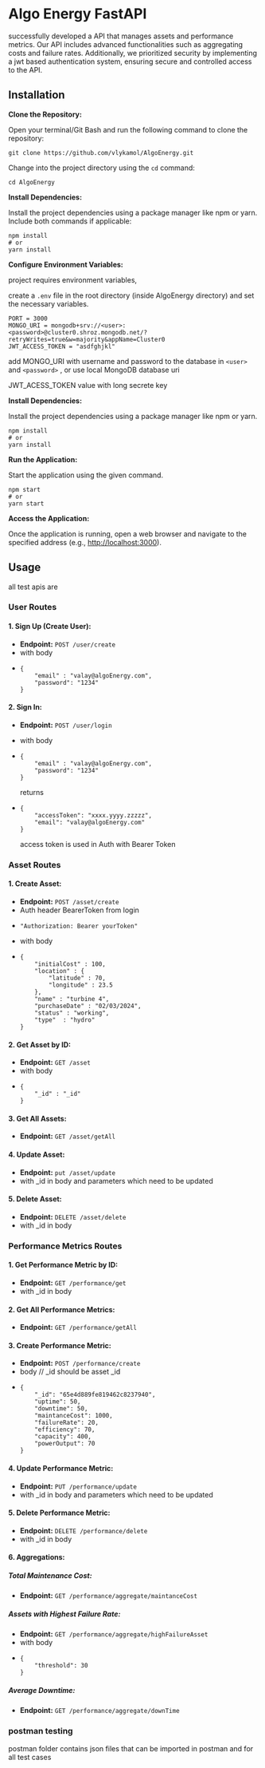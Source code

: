 # Algo Energy FastAPI

successfully developed a API that manages assets and performance metrics. Our API includes advanced functionalities such as aggregating costs and failure rates. Additionally, we prioritized security by implementing a jwt based authentication system, ensuring secure and controlled access to the API.

## Installation

**Clone the Repository:**

Open your terminal/Git Bash and run the following command to clone the repository:

```
git clone https://github.com/vlykamol/AlgoEnergy.git
```

Change into the project directory using the `cd` command:

```
cd AlgoEnergy
```

**Install Dependencies:**

Install the project dependencies using a package manager like npm or yarn. Include both commands if applicable:

```
npm install
# or
yarn install
```

**Configure Environment Variables:**

project requires environment variables,

create a `.env` file in the root directory (inside AlgoEnergy directory) and set the necessary variables.

```
PORT = 3000
MONGO_URI = mongodb+srv://<user>:<password>@cluster0.shroz.mongodb.net/?retryWrites=true&w=majority&appName=Cluster0
JWT_ACCESS_TOKEN = "asdfghjkl"
```

add MONGO_URI with username and password to the database in `<user>` and `<password>` , or use local MongoDB database uri

JWT_ACESS_TOKEN value with long secrete key

**Install Dependencies:**

Install the project dependencies using a package manager like npm or yarn.

```
npm install
# or
yarn install
```

**Run the Application:**

Start the application using the given command.

```
npm start
# or
yarn start
```

**Access the Application:**

Once the application is running, open a web browser and navigate to the specified address (e.g., [http://localhost:3000]()).

## Usage

all test apis are

### User Routes

#### 1. Sign Up (Create User):

* **Endpoint:** `POST /user/create`
* with body
* ```
  {
      "email" : "valay@algoEnergy.com",
      "password": "1234"
  }
  ```

#### 2. Sign In:

* **Endpoint:** `POST /user/login`
* with body
* ```
  {
      "email" : "valay@algoEnergy.com",
      "password": "1234"
  }
  ```

  returns
* ```
  {
      "accessToken": "xxxx.yyyy.zzzzz",
      "email": "valay@algoEnergy.com"
  }
  ```

  access token is used in Auth with Bearer Token

### Asset Routes

#### 1. Create Asset:

* **Endpoint:** `POST /asset/create`
* Auth header BearerToken from login
* ```
  "Authorization: Bearer yourToken"
  ```
* with body
* ```
  {
      "initialCost" : 100,
      "location" : {
          "latitude" : 70,
          "longitude" : 23.5
      },
      "name" : "turbine 4",
      "purchaseDate" : "02/03/2024",
      "status" : "working",
      "type"  : "hydro"
  }
  ```

#### 2. Get Asset by ID:

* **Endpoint:** `GET /asset`
* with body
* ```
  {
      "_id" : "_id"
  }
  ```

#### 3. Get All Assets:

* **Endpoint:** `GET /asset/getAll`

#### 4. Update Asset:

* **Endpoint:** `put /asset/update`
* with _id in body and parameters which need to be updated

#### 5. Delete Asset:

* **Endpoint:** `DELETE /asset/delete`
* with _id in body

### Performance Metrics Routes

#### 1. Get Performance Metric by ID:

* **Endpoint:** `GET /performance/get`
* with _id in body

#### 2. Get All Performance Metrics:

* **Endpoint:** `GET /performance/getAll`

#### 3. Create Performance Metric:

* **Endpoint:** `POST /performance/create`
* body // _id should be asset _id
* ```
  {
      "_id": "65e4d889fe819462c8237940",
      "uptime": 50,
      "downtime": 50,
      "maintanceCost": 1000,
      "failureRate": 20,
      "efficiency": 70,
      "capacity": 400,
      "powerOutput": 70
  }
  ```

#### 4. Update Performance Metric:

* **Endpoint:** `PUT /performance/update`
* with _id in body and parameters which need to be updated

#### 5. Delete Performance Metric:

* **Endpoint:** `DELETE /performance/delete`
* with _id in body

#### 6. Aggregations:

##### Total Maintenance Cost:

* **Endpoint:** `GET /performance/aggregate/maintanceCost`

##### Assets with Highest Failure Rate:

* **Endpoint:** `GET /performance/aggregate/highFailureAsset`
* with body
* ```
  {
      "threshold": 30
  }
  ```

##### Average Downtime:

* **Endpoint:** `GET /performance/aggregate/downTime`

### postman testing

postman folder contains json files that can be imported in postman and for all test cases
